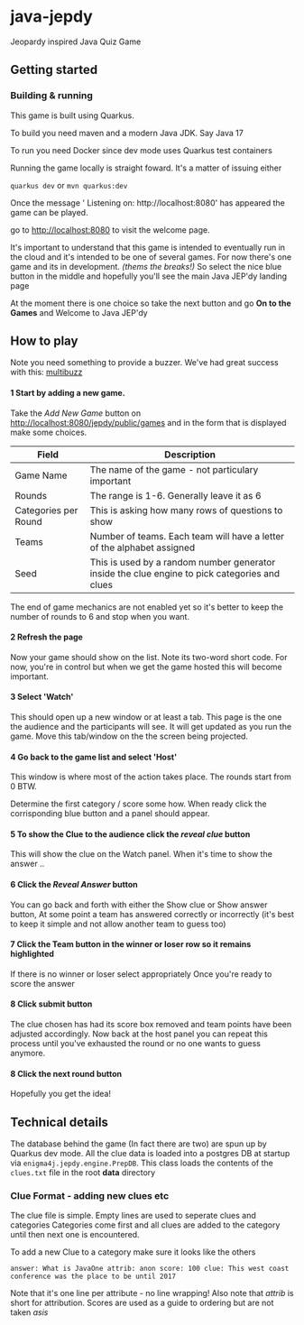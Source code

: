 # java-jepdy
Jeopardy inspired Java Quiz Game

## Getting started 

### Building & running 

This game is built using Quarkus. 

To build you need maven and a modern Java JDK.  Say Java 17

To run you need Docker since dev mode uses Quarkus test containers

Running the game locally is straight foward.
It's a matter of issuing either 

`quarkus dev` or `mvn quarkus:dev` 

Once the message ' Listening on: http://localhost:8080' has appeared the game can be played.

go to [http://localhost:8080]() to visit the welcome page.

It's important to understand that this game is intended to eventually run in the cloud
and it's intended to be one of several games. For now there's one game 
and its in development.  *(thems the breaks!)*  So select the nice blue button in the middle
and hopefully you'll see the main Java JEP'dy landing page 

At the moment there is one choice so take the next button and go **On to the Games** and Welcome to Java JEP'dy

## How to play

Note you need something to provide a buzzer.
We've had great success with this: [multibuzz](https://www.multibuzz.app/)


#### 1 Start by adding a new game.  

Take the *Add New Game* button on [http://localhost:8080/jepdy/public/games]()
and in the form that is displayed make some choices.

| Field | Description |
| --- | --- |
| Game Name | The name of the game - not particulary important |
| Rounds |  The range is 1-6. Generally leave it as 6 |
| Categories per Round | This is asking how many rows of questions to show | 
| Teams | Number of teams. Each team will have a letter of the alphabet assigned |
| Seed | This is used by a random number generator inside the clue engine to pick categories and clues|

The end of game mechanics are not enabled yet so it's better to
keep the number of rounds to 6 and stop when you want. 

#### 2 Refresh the page 
Now your game should show on the list. Note its two-word short code. 
For now, you're in control but when we get the game hosted this will become important.

#### 3 Select 'Watch'
This should open up a new window or at least a tab.
This page is the one the audience and the participants will
see. It will get updated as you run the game. 
Move this tab/window on the the screen being projected. 

#### 4 Go back to the game list and select 'Host'

This window is where most of the action takes place.
The rounds start from 0 BTW.

Determine the first category / score some how.
When ready click the corrisponding blue button and a 
panel should appear.  

#### 5 To show the Clue to the audience click the *reveal clue* button

This will show the clue on the Watch panel. 
When it's time to show the answer ..

#### 6 Click the *Reveal Answer* button

You can go back and forth with either the Show clue or Show answer button,
At some point a team has answered correctly or incorrectly
(it's best to keep it simple and not allow another team to guess too)

#### 7 Click the Team button in the winner or loser row so it remains highlighted
If there is no winner or loser select appropriately
Once you're ready to score the answer 

#### 8 Click submit button 
The clue chosen has had its score box removed and team
points have been adjusted accordingly. Now back at the host panel you can repeat this process until
you've exhausted the round or no one wants to guess anymore.

#### 8 Click the next round button 

Hopefully you get the idea!






## Technical details 

The database behind the game (In fact there are two) are spun up by Quarkus dev mode.
All the clue data is loaded into a postgres DB at startup via `enigma4j.jepdy.engine.PrepDB`.
This class loads the contents of the `clues.txt` file in the root **data** directory

### Clue Format - adding new clues etc

The clue file is simple. Empty lines are used to seperate clues and categories
Categories come first and all clues are added to the category until then next one is encountered.

To add a new Clue to a category make sure it looks like the others

`answer: What is JavaOne
attrib: anon
score: 100
clue: This west coast conference was the place to be until 2017`

Note that it's one line per attribute - no line wrapping!
Also note that *attrib* is short for attribution. 
Scores are used as a guide to ordering but are not taken *asis*








